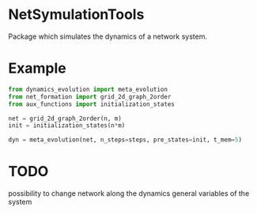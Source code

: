 # NetSymulationTools
Package which simulates the dynamics of a network system.

# Example
```python
from dynamics_evolution import meta_evolution
from net_formation import grid_2d_graph_2order
from aux_functions import initialization_states

net = grid_2d_graph_2order(n, m)
init = initialization_states(n*m)

dyn = meta_evolution(net, n_steps=steps, pre_states=init, t_mem=5)
```

# TODO
possibility to change network along the dynamics
general variables of the system
